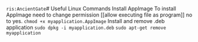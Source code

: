 `ris:AncientGate`# Useful Linux Commands
Install AppImage To install AppImage need to change permission [[allow executing file as program]] no to yes.
``
chmod +x myapplication.AppImage
``
Install and remove .deb application 
``sudo dpkg -i myapplication.deb``
``sudo apt-get remove myapplication``